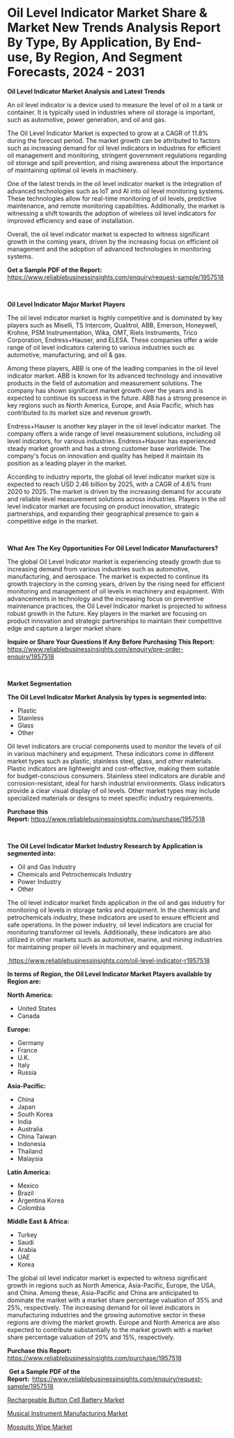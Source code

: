 <p><h1>Oil Level Indicator Market Share & Market New Trends Analysis Report By Type, By Application, By End-use, By Region, And Segment Forecasts, 2024 - 2031</h1></p><p><strong>Oil Level Indicator Market Analysis and Latest Trends</strong></p>
<p><p>An oil level indicator is a device used to measure the level of oil in a tank or container. It is typically used in industries where oil storage is important, such as automotive, power generation, and oil and gas.</p><p>The Oil Level Indicator Market is expected to grow at a CAGR of 11.8% during the forecast period. The market growth can be attributed to factors such as increasing demand for oil level indicators in industries for efficient oil management and monitoring, stringent government regulations regarding oil storage and spill prevention, and rising awareness about the importance of maintaining optimal oil levels in machinery.</p><p>One of the latest trends in the oil level indicator market is the integration of advanced technologies such as IoT and AI into oil level monitoring systems. These technologies allow for real-time monitoring of oil levels, predictive maintenance, and remote monitoring capabilities. Additionally, the market is witnessing a shift towards the adoption of wireless oil level indicators for improved efficiency and ease of installation.</p><p>Overall, the oil level indicator market is expected to witness significant growth in the coming years, driven by the increasing focus on efficient oil management and the adoption of advanced technologies in monitoring systems.</p></p>
<p><strong>Get a Sample PDF of the Report:&nbsp;</strong> <a href="https://www.reliablebusinessinsights.com/enquiry/request-sample/1957518">https://www.reliablebusinessinsights.com/enquiry/request-sample/1957518</a></p>
<p>&nbsp;</p>
<p><strong>Oil Level Indicator Major Market Players</strong></p>
<p><p>The oil level indicator market is highly competitive and is dominated by key players such as Miselli, TS Intercom, Qualitrol, ABB, Emerson, Honeywell, Krohne, PSM Instrumentation, Wika, OMT, Riels Instruments, Trico Corporation, Endress+Hauser, and ELESA. These companies offer a wide range of oil level indicators catering to various industries such as automotive, manufacturing, and oil & gas.</p><p>Among these players, ABB is one of the leading companies in the oil level indicator market. ABB is known for its advanced technology and innovative products in the field of automation and measurement solutions. The company has shown significant market growth over the years and is expected to continue its success in the future. ABB has a strong presence in key regions such as North America, Europe, and Asia Pacific, which has contributed to its market size and revenue growth.</p><p>Endress+Hauser is another key player in the oil level indicator market. The company offers a wide range of level measurement solutions, including oil level indicators, for various industries. Endress+Hauser has experienced steady market growth and has a strong customer base worldwide. The company's focus on innovation and quality has helped it maintain its position as a leading player in the market.</p><p>According to industry reports, the global oil level indicator market size is expected to reach USD 2.46 billion by 2025, with a CAGR of 4.6% from 2020 to 2025. The market is driven by the increasing demand for accurate and reliable level measurement solutions across industries. Players in the oil level indicator market are focusing on product innovation, strategic partnerships, and expanding their geographical presence to gain a competitive edge in the market.</p></p>
<p>&nbsp;</p>
<p><strong>What Are The Key Opportunities For Oil Level Indicator Manufacturers?</strong></p>
<p><p>The global Oil Level Indicator market is experiencing steady growth due to increasing demand from various industries such as automotive, manufacturing, and aerospace. The market is expected to continue its growth trajectory in the coming years, driven by the rising need for efficient monitoring and management of oil levels in machinery and equipment. With advancements in technology and the increasing focus on preventive maintenance practices, the Oil Level Indicator market is projected to witness robust growth in the future. Key players in the market are focusing on product innovation and strategic partnerships to maintain their competitive edge and capture a larger market share.</p></p>
<p><strong>Inquire or Share Your Questions If Any Before Purchasing This Report:</strong> <a href="https://www.reliablebusinessinsights.com/enquiry/pre-order-enquiry/1957518">https://www.reliablebusinessinsights.com/enquiry/pre-order-enquiry/1957518</a></p>
<p>&nbsp;</p>
<p><strong>Market Segmentation</strong></p>
<p><strong>The Oil Level Indicator Market Analysis by types is segmented into:</strong></p>
<p><ul><li>Plastic</li><li>Stainless</li><li>Glass</li><li>Other</li></ul></p>
<p><p>Oil level indicators are crucial components used to monitor the levels of oil in various machinery and equipment. These indicators come in different market types such as plastic, stainless steel, glass, and other materials. Plastic indicators are lightweight and cost-effective, making them suitable for budget-conscious consumers. Stainless steel indicators are durable and corrosion-resistant, ideal for harsh industrial environments. Glass indicators provide a clear visual display of oil levels. Other market types may include specialized materials or designs to meet specific industry requirements.</p></p>
<p><strong>Purchase this Report:&nbsp;</strong><a href="https://www.reliablebusinessinsights.com/purchase/1957518">https://www.reliablebusinessinsights.com/purchase/1957518</a></p>
<p>&nbsp;</p>
<p><strong>The Oil Level Indicator Market Industry Research by Application is segmented into:</strong></p>
<p><ul><li>Oil and Gas Industry</li><li>Chemicals and Petrochemicals Industry</li><li>Power Industry</li><li>Other</li></ul></p>
<p><p>The oil level indicator market finds application in the oil and gas industry for monitoring oil levels in storage tanks and equipment. In the chemicals and petrochemicals industry, these indicators are used to ensure efficient and safe operations. In the power industry, oil level indicators are crucial for monitoring transformer oil levels. Additionally, these indicators are also utilized in other markets such as automotive, marine, and mining industries for maintaining proper oil levels in machinery and equipment.</p></p>
<p><a href="https://www.reliablebusinessinsights.com/oil-level-indicator-r1957518">&nbsp;https://www.reliablebusinessinsights.com/oil-level-indicator-r1957518</a></p>
<p><strong>In terms of Region, the Oil Level Indicator Market Players available by Region are:</strong></p>
<p>
    <p> <strong> North America: </strong>
        <ul>
            <li>United States</li>
            <li>Canada</li>
        </ul>
        </p> 
    <p> <strong> Europe: </strong>
        <ul>
            <li>Germany</li>
            <li>France</li>
            <li>U.K.</li>
            <li>Italy</li>
            <li>Russia</li>
        </ul>
        </p> 
    <p> <strong> Asia-Pacific: </strong>
        <ul>
            <li>China</li>
            <li>Japan</li>
            <li>South Korea</li>
            <li>India</li>
            <li>Australia</li>
            <li>China Taiwan</li>
            <li>Indonesia</li>
            <li>Thailand</li>
            <li>Malaysia</li>
        </ul>
        </p> 
    <p> <strong> Latin America: </strong>
        <ul>
            <li>Mexico</li>
            <li>Brazil</li>
            <li>Argentina Korea</li>
            <li>Colombia</li>
        </ul>
        </p> 
    <p> <strong> Middle East & Africa: </strong>
        <ul>
            <li>Turkey</li>
            <li>Saudi</li>
            <li>Arabia</li>
            <li>UAE</li>
            <li>Korea</li>
        </ul>
    </p>
    </p>
<p><p>The global oil level indicator market is expected to witness significant growth in regions such as North America, Asia-Pacific, Europe, the USA, and China. Among these, Asia-Pacific and China are anticipated to dominate the market with a market share percentage valuation of 35% and 25%, respectively. The increasing demand for oil level indicators in manufacturing industries and the growing automotive sector in these regions are driving the market growth. Europe and North America are also expected to contribute substantially to the market growth with a market share percentage valuation of 20% and 15%, respectively.</p></p>
<p><strong>Purchase this Report: </strong><a href="https://www.reliablebusinessinsights.com/purchase/1957518">https://www.reliablebusinessinsights.com/purchase/1957518</a></p>
<p>&nbsp;<strong>Get a Sample PDF of the Report:&nbsp;&nbsp;</strong><a href="https://www.reliablebusinessinsights.com/enquiry/request-sample/1957518">https://www.reliablebusinessinsights.com/enquiry/request-sample/1957518</a></p>
<p><strong></strong></p>
<p><p><a href="https://github.com/kairirfan6/Market-Research-Report-List-1/blob/main/rechargeable-button-cell-battery-market.md">Rechargeable Button Cell Battery Market</a></p><p><a href="https://github.com/michealerrygz/Market-Research-Report-List-1/blob/main/musical-instrument-manufacturing-market.md">Musical Instrument Manufacturing Market</a></p><p><a href="https://github.com/nlnlwane1/Market-Research-Report-List-1/blob/main/mosquito-wipe-market.md">Mosquito Wipe Market</a></p></p>
